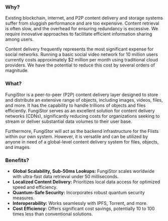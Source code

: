

### Why?

Existing blockchain, internet, and P2P content delivery and storage systems suffer from sluggish performance and are too expensive. Content retrieval is often slow, and the overhead for ensuring redundancy is excessive. We require innovative approaches to facilitate efficient information sharing among users.

Content delivery frequently represents the most significant expense for social networks. Running a basic social video network for 10 million users currently costs approximately $2 million per month using traditional cloud providers. We have the potential to reduce this cost by several orders of magnitude.


### What?

FungiStor is a peer-to-peer (P2P) content delivery layer designed to store and distribute an extensive range of objects, including images, videos, files, and more. It has the capability to handle trillions of objects and files efficiently. FungiStor serves as an excellent solution for content delivery networks (CDNs), significantly reducing costs for organizations seeking to stream or deliver substantial data volumes to their user base.

Furthermore, FungiStor will act as the backend infrastructure for the Flists within our own system. However, it is versatile and can be utilized by anyone in need of a global-level content delivery system for files, objects, and images.

### Benefits?

- **Global Scalability, Sub-50ms Lookups:** FungiStor scales worldwide with ultra-fast data retrieval under 50 milliseconds.
- **Localized Content Delivery:** Prioritizes local data access for optimized speed and efficiency.
- **Quantum-Safe Security:** Incorporates robust quantum security measures.
- **Interoperability:** Works seamlessly with IPFS, Torrent, and more.
- **Cost Efficiency:** Offers significant cost savings, potentially 10 to 100 times less than conventional solutions.

